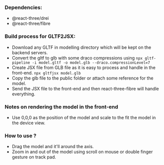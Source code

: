 ### Dependencies: 
- @react-three/drei
- @react-three/fibre

### Build process for GLTF2JSX: 
- Download any GLTF in modelling directory which will be kept on the backend servers.
- Convert the gltf to glb with some draco compressions using ```npx gltf-pipeline -i model.gltf -o model.glb --draco.compressionLevel=7```
- Create JSX file from GLB file as it is easy to process and handle in the front-end. ```npx gltfjsx model.glb```
- Copy the glb file to the public folder or attach some reference for the model.
- Send the JSX file to the front-end and then react-three-fibre will handle everything.

### Notes on rendering the model in the front-end
- Use 0,0,0 as the position of the model and scale to the fit the model in the device view.

### How to use ? 
- Drag the model and it'll around the axis.
- Zoom in and out of the model using scroll on mouse or double finger gesture on track pad.